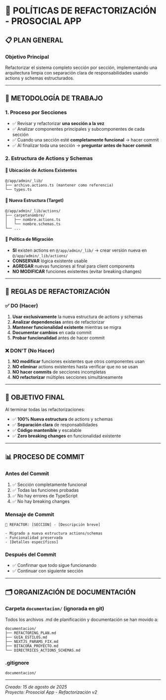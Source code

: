 # 🔧 POLÍTICAS DE REFACTORIZACIÓN - PROSOCIAL APP

## 📋 PLAN GENERAL

### Objetivo Principal

Refactorizar el sistema completo sección por sección, implementando una arquitectura limpia con separación clara de responsabilidades usando actions y schemas estructurados.

---

## 🚀 METODOLOGÍA DE TRABAJO

### 1. **Proceso por Secciones**

- ✅ Revisar y refactorizar **una sección a la vez**
- ✅ Analizar componentes principales y subcomponentes de cada sección
- ✅ Cuando una sección esté **completamente funcional** → hacer commit
- ✅ Al finalizar toda una sección → **preguntar antes de hacer commit**

### 2. **Estructura de Actions y Schemas**

#### 📁 Ubicación de Actions Existentes

```
@/app/admin/_lib/
├── archivo.actions.ts (mantener como referencia)
└── types.ts
```

#### 📁 Nueva Estructura (Target)

```
@/app/admin/_lib/actions/
├── carpetanombre/
│   ├── nombre.actions.ts
│   └── nombre.schemas.ts
└── ...
```

#### 🔄 Política de Migración

- **SI** existen actions en `@/app/admin/_lib/` → crear versión nueva en `@/app/admin/_lib/actions/`
- **CONSERVAR** lógica existente usable
- **AGREGAR** nuevas funciones al final para client components
- **NO MODIFICAR** funciones existentes (evitar breaking changes)

---

## 📐 REGLAS DE REFACTORIZACIÓN

### ✅ **DO (Hacer)**

1. **Usar exclusivamente** la nueva estructura de actions y schemas
2. **Analizar dependencias** antes de refactorizar
3. **Mantener funcionalidad existente** mientras se migra
4. **Documentar cambios** en cada commit
5. **Probar funcionalidad** antes de hacer commit

### ❌ **DON'T (No Hacer)**

1. **NO modificar** funciones existentes que otros componentes usan
2. **NO eliminar** actions existentes hasta verificar que no se usan
3. **NO hacer commits** de secciones incompletas
4. **NO refactorizar** múltiples secciones simultáneamente

---

## 🎯 OBJETIVO FINAL

Al terminar todas las refactorizaciones:

- ✅ **100% Nueva estructura** de actions y schemas
- ✅ **Separación clara** de responsabilidades
- ✅ **Código mantenible** y escalable
- ✅ **Zero breaking changes** en funcionalidad existente

---

## 📊 PROCESO DE COMMIT

### Antes del Commit

1. ✅ Sección completamente funcional
2. ✅ Todas las funciones probadas
3. ✅ No hay errores de TypeScript
4. ✅ No hay breaking changes

### Mensaje de Commit

```
🔧 REFACTOR: [SECCIÓN] - [Descripción breve]

- Migrado a nueva estructura actions/schemas
- Funcionalidad preservada
- [Detalles específicos]
```

### Después del Commit

- ✅ Confirmar que todo sigue funcionando
- ✅ Continuar con siguiente sección

---

## 🗂️ ORGANIZACIÓN DE DOCUMENTACIÓN

### Carpeta `documentacion/` (ignorada en git)

Todos los archivos .md de planificación y documentación se han movido a:

```
documentacion/
├── REFACTORING_PLAN.md
├── GUIA_ESTILOS.md
├── NEXTJS_PARAMS_FIX.md
├── BITACORA_PROYECTO.md
└── DIRECTRICES_ACTIONS_SCHEMAS.md
```

### .gitignore

```
documentacion/
```

---

_Creado: 15 de agosto de 2025_  
_Proyecto: Prosocial App - Refactorización v2_
